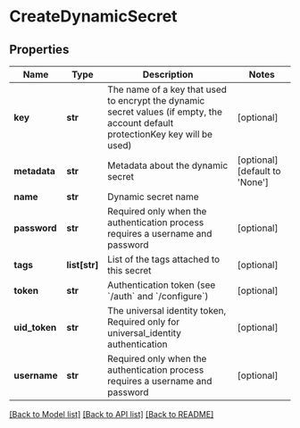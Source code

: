 # CreateDynamicSecret

## Properties
Name | Type | Description | Notes
------------ | ------------- | ------------- | -------------
**key** | **str** | The name of a key that used to encrypt the dynamic secret values (if empty, the account default protectionKey key will be used) | [optional] 
**metadata** | **str** | Metadata about the dynamic secret | [optional] [default to 'None']
**name** | **str** | Dynamic secret name | 
**password** | **str** | Required only when the authentication process requires a username and password | [optional] 
**tags** | **list[str]** | List of the tags attached to this secret | [optional] 
**token** | **str** | Authentication token (see &#x60;/auth&#x60; and &#x60;/configure&#x60;) | [optional] 
**uid_token** | **str** | The universal identity token, Required only for universal_identity authentication | [optional] 
**username** | **str** | Required only when the authentication process requires a username and password | [optional] 

[[Back to Model list]](../README.md#documentation-for-models) [[Back to API list]](../README.md#documentation-for-api-endpoints) [[Back to README]](../README.md)


